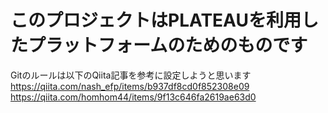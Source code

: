 # このプロジェクトはPLATEAUを利用したプラットフォームのためのものです

Gitのルールは以下のQiita記事を参考に設定しようと思います
<https://qiita.com/nash_efp/items/b937df8cd0f852308e09>
<https://qiita.com/homhom44/items/9f13c646fa2619ae63d0>
